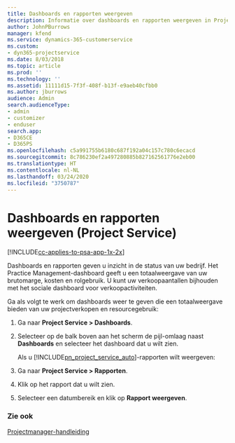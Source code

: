 ```yaml
---
title: Dashboards en rapporten weergeven
description: Informatie over dashboards en rapporten weergeven in Project Service
author: JohnPBurrows
manager: kfend
ms.service: dynamics-365-customerservice
ms.custom:
- dyn365-projectservice
ms.date: 8/03/2018
ms.topic: article
ms.prod: ''
ms.technology: ''
ms.assetid: 11111d15-7f3f-408f-b13f-e9aeb40cfbb0
ms.author: jburrows
audience: Admin
search.audienceType:
- admin
- customizer
- enduser
search.app:
- D365CE
- D365PS
ms.openlocfilehash: c5a991755b6180c687f192a04c157c780c6ecacd
ms.sourcegitcommit: 8c786230ef2a497280885b827162561776e2eb00
ms.translationtype: HT
ms.contentlocale: nl-NL
ms.lasthandoff: 03/24/2020
ms.locfileid: "3750787"
---
```

# <a name="view-dashboards-and-reports-project-service"></a>Dashboards en rapporten weergeven (Project Service)

[!INCLUDE[cc-applies-to-psa-app-1x-2x](../includes/cc-applies-to-psa-app-1x-2x.md)]

Dashboards en rapporten geven u inzicht in de status van uw bedrijf. Het Practice Management-dashboard geeft u een totaalweergave van uw brutomarge, kosten en rolgebruik. U kunt uw verkoopaantallen bijhouden met het sociale dashboard voor verkoopactiviteiten.  
  
 Ga als volgt te werk om dashboards weer te geven die een totaalweergave bieden van uw projectverkopen en resourcegebruik:  
  
1. Ga naar **Project Service > Dashboards**.  
  
2. Selecteer op de balk boven aan het scherm de pijl-omlaag naast **Dashboards** en selecteer het dashboard dat u wilt zien.  
  
   Als u [!INCLUDE[pn_project_service_auto](../includes/pn-project-service-auto.md)]-rapporten wilt weergeven:  
  
3. Ga naar **Project Service > Rapporten**.  
  
4. Klik op het rapport dat u wilt zien.  
  
5. Selecteer een datumbereik en klik op **Rapport weergeven**.  
  
### <a name="see-also"></a>Zie ook  
 [Projectmanager-handleiding](../project-service/project-manager-guide.md)
